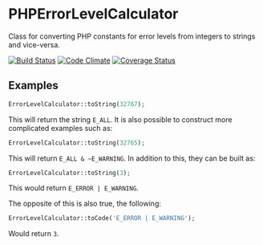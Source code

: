 # PHPErrorLevelCalculator
Class for converting PHP constants for error levels from integers to strings and vice-versa.

[![Build Status](https://travis-ci.org/jedi58/PHPErrorLevelCalculator.svg?branch=master)](https://travis-ci.org/jedi58/PHPErrorLevelCalculator)
[![Code Climate](https://codeclimate.com/github/jedi58/PHPErrorLevelCalculator/badges/gpa.svg)](https://codeclimate.com/github/jedi58/PHPErrorLevelCalculator)
[![Coverage Status](https://coveralls.io/repos/github/jedi58/PHPErrorLevelCalculator/badge.svg?branch=master)](https://coveralls.io/github/jedi58/PHPErrorLevelCalculator?branch=master)

## Examples
```php
ErrorLevelCalculator::toString(32767);
```
This will return the string `E_ALL`. It is also possible to construct more complicated examples such as:

```php
ErrorLevelCalculator::toString(32765);
```
This will return `E_ALL & ~E_WARNING`. In addition to this, they can be built as:

```php
ErrorLevelCalculator::toString(3);
```
This would return `E_ERROR | E_WARNING`.


The opposite of this is also true, the following:

```php
ErrorLevelCalculator::toCode('E_ERROR | E_WARNING');
```

Would return `3`.

